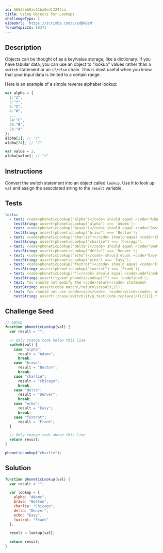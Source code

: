 ```yaml
---
id: 56533eb9ac21ba0edf2244ca
title: Using Objects for Lookups
challengeType: 1
videoUrl: 'https://scrimba.com/c/cdBk8sM'
forumTopicId: 18373
---
```


## Description

<section id='description'>

Objects can be thought of as a key/value storage, like a dictionary. If you have tabular data, you can use an object to "lookup" values rather than a `switch` statement or an `if/else` chain. This is most useful when you know that your input data is limited to a certain range.

Here is an example of a simple reverse alphabet lookup:

```js
var alpha = {
  1:"Z",
  2:"Y",
  3:"X",
  4:"W",
  ...
  24:"C",
  25:"B",
  26:"A"
};
alpha[2]; // "Y"
alpha[24]; // "C"

var value = 2;
alpha[value]; // "Y"
```

</section>

## Instructions

<section id='instructions'>

Convert the switch statement into an object called `lookup`. Use it to look up `val` and assign the associated string to the `result` variable.

</section>

## Tests

<section id='tests'>

```yml
tests:
  - text: <code>phoneticLookup("alpha")</code> should equal <code>"Adams"</code>
    testString: assert(phoneticLookup("alpha") === 'Adams');
  - text: <code>phoneticLookup("bravo")</code> should equal <code>"Boston"</code>
    testString: assert(phoneticLookup("bravo") === 'Boston');
  - text: <code>phoneticLookup("charlie")</code> should equal <code>"Chicago"</code>
    testString: assert(phoneticLookup("charlie") === 'Chicago');
  - text: <code>phoneticLookup("delta")</code> should equal <code>"Denver"</code>
    testString: assert(phoneticLookup("delta") === 'Denver');
  - text: <code>phoneticLookup("echo")</code> should equal <code>"Easy"</code>
    testString: assert(phoneticLookup("echo") === 'Easy');
  - text: <code>phoneticLookup("foxtrot")</code> should equal <code>"Frank"</code>
    testString: assert(phoneticLookup("foxtrot") === 'Frank');
  - text: <code>phoneticLookup("")</code> should equal <code>undefined</code>
    testString: assert(typeof phoneticLookup("") === 'undefined');
  - text: You should not modify the <code>return</code> statement
    testString: assert(code.match(/return\sresult;/));
  - text: You should not use <code>case</code>, <code>switch</code>, or <code>if</code> statements
    testString: assert(!/case|switch|if/g.test(code.replace(/([/]{2}.*)|([/][*][^/*]*[*][/])/g,'')));

```

</section>

## Challenge Seed

<section id='challengeSeed'>

<div id='js-seed'>

```js
// Setup
function phoneticLookup(val) {
  var result = "";

  // Only change code below this line
  switch(val) {
    case "alpha":
      result = "Adams";
      break;
    case "bravo":
      result = "Boston";
      break;
    case "charlie":
      result = "Chicago";
      break;
    case "delta":
      result = "Denver";
      break;
    case "echo":
      result = "Easy";
      break;
    case "foxtrot":
      result = "Frank";
  }

  // Only change code above this line
  return result;
}

phoneticLookup("charlie");
```

</div>

</section>

## Solution

<section id='solution'>

```js
function phoneticLookup(val) {
  var result = "";

  var lookup = {
    alpha: "Adams",
    bravo: "Boston",
    charlie: "Chicago",
    delta: "Denver",
    echo: "Easy",
    foxtrot: "Frank"
  };

  result = lookup[val];

  return result;
}
```

</section>
